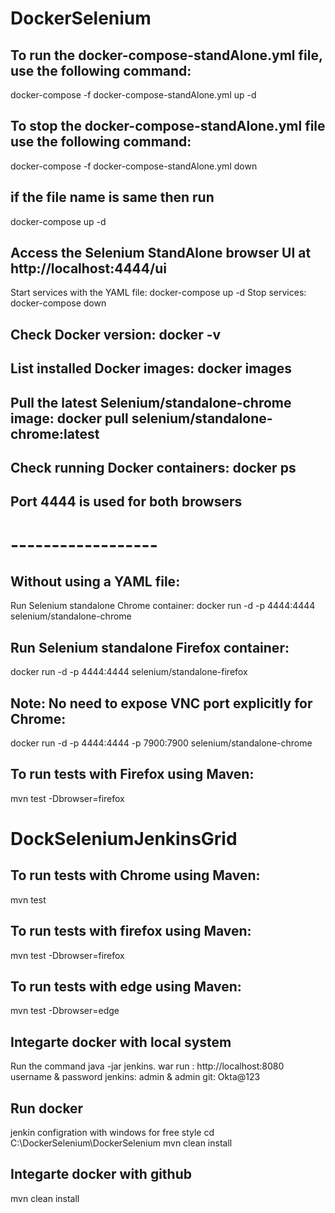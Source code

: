# DockerSelenium

## To run the docker-compose-standAlone.yml file, use the following command:
docker-compose -f docker-compose-standAlone.yml up -d

## To stop the docker-compose-standAlone.yml file use the following command:
docker-compose -f docker-compose-standAlone.yml down

## if the file name is same then run 
docker-compose up -d

## Access the Selenium StandAlone browser UI at http://localhost:4444/ui
Start services with the YAML file: docker-compose up -d
Stop services: docker-compose down

## Check Docker version: docker -v
## List installed Docker images: docker images
## Pull the latest Selenium/standalone-chrome image: docker pull selenium/standalone-chrome:latest
## Check running Docker containers: docker ps
## Port 4444 is used for both browsers

# ------------------
## Without using a YAML file:
Run Selenium standalone Chrome container:
docker run -d -p 4444:4444 selenium/standalone-chrome

## Run Selenium standalone Firefox container:
docker run -d -p 4444:4444 selenium/standalone-firefox

## Note: No need to expose VNC port explicitly for Chrome:
docker run -d -p 4444:4444 -p 7900:7900 selenium/standalone-chrome

## To run tests with Firefox using Maven:
mvn test -Dbrowser=firefox

# DockSeleniumJenkinsGrid

## To run tests with Chrome using Maven:
 mvn test

## To run tests with firefox using Maven:
 mvn test -Dbrowser=firefox

## To run tests with edge using Maven:
 mvn test -Dbrowser=edge

## Integarte docker with local system

 Run the command java -jar jenkins. war
 run  : http://localhost:8080
 username & password jenkins: admin & admin
 git: Okta@123
## Run docker 
 jenkin configration with windows for free style
 cd C:\DockerSelenium\DockerSelenium
 mvn clean install

## Integarte docker with github
 mvn clean install
